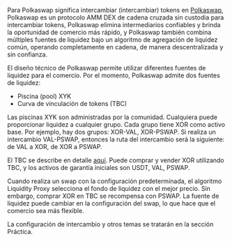 Para Polkaswap significa intercambiar (intercambiar) tokens en [Polkaswap](https://polkaswap.io/), Polkaswap es un protocolo AMM DEX de cadena cruzada sin custodia para intercambiar tokens, Polkaswap elimina intermediarios confiables y brinda la oportunidad de comercio más rápido, y Polkaswap también combina múltiples fuentes de liquidez bajo un algoritmo de agregación de liquidez común, operando completamente en cadena, de manera descentralizada y sin confianza.

El diseño técnico de Polkaswap permite utilizar diferentes fuentes de liquidez para el comercio. Por el momento, Polkaswap admite dos fuentes de liquidez:

- Piscina (pool) XYK
- Curva de vinculación de tokens (TBC)

Las piscinas XYK son administradas por la comunidad. Cualquiera puede proporcionar liquidez a cualquier grupo. Cada grupo tiene XOR como activo base. Por ejemplo, hay dos grupos: XOR-VAL, XOR-PSWAP. Si realiza un intercambio VAL-PSWAP, entonces la ruta del intercambio será la siguiente: de VAL a XOR, de XOR a PSWAP.

El TBC se describe en detalle [aquí](../snippets/../tbc). Puede comprar y vender XOR utilizando TBC, y los activos de garantía iniciales son USDT, VAL, PSWAP.

Cuando realiza un swap con la configuración predeterminada, el algoritmo Liquidity Proxy selecciona el fondo de liquidez con el mejor precio. Sin embargo, comprar XOR en TBC se recompensa con PSWAP. La fuente de liquidez puede cambiar en la configuración del swap, lo que hace que el comercio sea más flexible.

La configuración de intercambio y otros temas se tratarán en la sección Práctica.